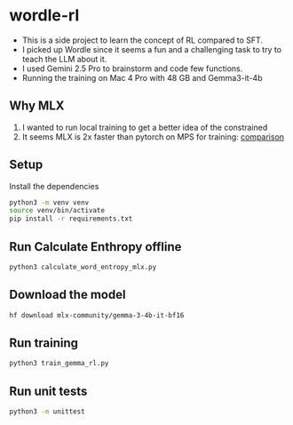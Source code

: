 # wordle-rl
* This is a side project to learn the concept of RL compared to SFT.
* I picked up Wordle since it seems a fun and a challenging task to try to teach the LLM about it.
* I used Gemini 2.5 Pro to brainstorm and code few functions.
* Running the training on Mac 4 Pro with 48 GB and Gemma3-it-4b

## Why MLX

1. I wanted to run local training to get a better idea of the constrained
2. It seems MLX is 2x faster than pytorch on MPS for training: [comparison](https://github.com/ml-explore/mlx/issues/1313)

## Setup

Install the dependencies

```sh
python3 -m venv venv
source venv/bin/activate
pip install -r requirements.txt
```

## Run Calculate Enthropy offline
```sh
python3 calculate_word_entropy_mlx.py
```

## Download the model


```sh
hf download mlx-community/gemma-3-4b-it-bf16
```


## Run training
```sh
python3 train_gemma_rl.py 
```


## Run unit tests

```sh
python3 -m unittest
```